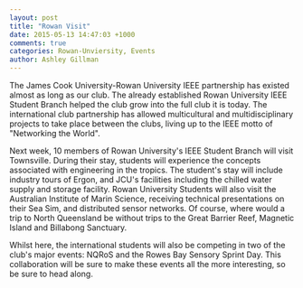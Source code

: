 ```yaml
---
layout: post
title: "Rowan Visit"
date: 2015-05-13 14:47:03 +1000
comments: true
categories: Rowan-Unviersity, Events
author: Ashley Gillman
---
```


The James Cook University-Rowan University IEEE partnership has existed almost as long as our club.
The already established Rowan University IEEE Student Branch helped the club grow into the full club it is today.
The international club partnership has allowed multicultural and multidisciplinary projects to take place between the clubs, living up to the IEEE motto of "Networking the World".

Next week, 10 members of Rowan University's IEEE Student Branch will visit Townsville.
During their stay, students will experience the concepts associated with engineering in the tropics.
The student's stay will include industry tours of Ergon, and JCU's facilities including the chilled water supply and storage facility.
Rowan University Students will also visit the Australian Institute of Marin Science, receiving technical presentations on their Sea Sim, and distributed sensor networks.
Of course, where would a trip to North Queensland be without trips to the Great Barrier Reef, Magnetic Island and Billabong Sanctuary.

Whilst here, the international students will also be competing in two of the club's major events: NQRoS and the Rowes Bay Sensory Sprint Day.
This collaboration will be sure to make these events all the more interesting, so be sure to head along.

